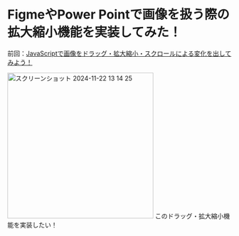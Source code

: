 # FigmeやPower Pointで画像を扱う際の拡大縮小機能を実装してみた！


前回：[JavaScriptで画像をドラッグ・拡大縮小・スクロールによる変化を出してみよう！](https://github.com/hinatatakeda/jsmoveobject)

<img width="328" alt="スクリーンショット 2024-11-22 13 14 25" src="https://github.com/user-attachments/assets/50583da6-caeb-4151-adee-8c11b23e9597">
このドラッグ・拡大縮小機能を実装したい！
